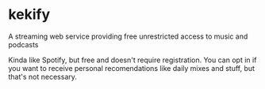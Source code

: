 # kekify
A streaming web service providing free unrestricted access to music and podcasts

Kinda like Spotify, but free and doesn't require registration. You can opt in if you want to receive personal recomendations like daily mixes and stuff, but that's not necessary.
